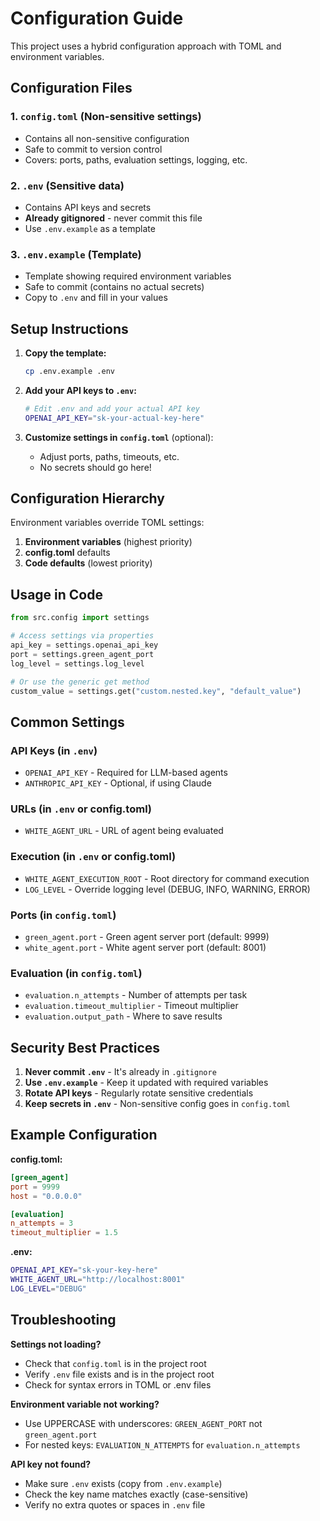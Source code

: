 # Configuration Guide

This project uses a hybrid configuration approach with TOML and environment variables.

## Configuration Files

### 1. `config.toml` (Non-sensitive settings)
- Contains all non-sensitive configuration
- Safe to commit to version control
- Covers: ports, paths, evaluation settings, logging, etc.

### 2. `.env` (Sensitive data)
- Contains API keys and secrets
- **Already gitignored** - never commit this file
- Use `.env.example` as a template

### 3. `.env.example` (Template)
- Template showing required environment variables
- Safe to commit (contains no actual secrets)
- Copy to `.env` and fill in your values

## Setup Instructions

1. **Copy the template:**
   ```bash
   cp .env.example .env
   ```

2. **Add your API keys to `.env`:**
   ```bash
   # Edit .env and add your actual API key
   OPENAI_API_KEY="sk-your-actual-key-here"
   ```

3. **Customize settings in `config.toml`** (optional):
   - Adjust ports, paths, timeouts, etc.
   - No secrets should go here!

## Configuration Hierarchy

Environment variables override TOML settings:

1. **Environment variables** (highest priority)
2. **config.toml** defaults
3. **Code defaults** (lowest priority)

## Usage in Code

```python
from src.config import settings

# Access settings via properties
api_key = settings.openai_api_key
port = settings.green_agent_port
log_level = settings.log_level

# Or use the generic get method
custom_value = settings.get("custom.nested.key", "default_value")
```

## Common Settings

### API Keys (in `.env`)
- `OPENAI_API_KEY` - Required for LLM-based agents
- `ANTHROPIC_API_KEY` - Optional, if using Claude

### URLs (in `.env` or config.toml)
- `WHITE_AGENT_URL` - URL of agent being evaluated

### Execution (in `.env` or config.toml)
- `WHITE_AGENT_EXECUTION_ROOT` - Root directory for command execution
- `LOG_LEVEL` - Override logging level (DEBUG, INFO, WARNING, ERROR)

### Ports (in `config.toml`)
- `green_agent.port` - Green agent server port (default: 9999)
- `white_agent.port` - White agent server port (default: 8001)

### Evaluation (in `config.toml`)
- `evaluation.n_attempts` - Number of attempts per task
- `evaluation.timeout_multiplier` - Timeout multiplier
- `evaluation.output_path` - Where to save results

## Security Best Practices

1. **Never commit `.env`** - It's already in `.gitignore`
2. **Use `.env.example`** - Keep it updated with required variables
3. **Rotate API keys** - Regularly rotate sensitive credentials
4. **Keep secrets in `.env`** - Non-sensitive config goes in `config.toml`

## Example Configuration

**config.toml:**
```toml
[green_agent]
port = 9999
host = "0.0.0.0"

[evaluation]
n_attempts = 3
timeout_multiplier = 1.5
```

**.env:**
```bash
OPENAI_API_KEY="sk-your-key-here"
WHITE_AGENT_URL="http://localhost:8001"
LOG_LEVEL="DEBUG"
```

## Troubleshooting

**Settings not loading?**
- Check that `config.toml` is in the project root
- Verify `.env` file exists and is in the project root
- Check for syntax errors in TOML or .env files

**Environment variable not working?**
- Use UPPERCASE with underscores: `GREEN_AGENT_PORT` not `green_agent.port`
- For nested keys: `EVALUATION_N_ATTEMPTS` for `evaluation.n_attempts`

**API key not found?**
- Make sure `.env` exists (copy from `.env.example`)
- Check the key name matches exactly (case-sensitive)
- Verify no extra quotes or spaces in `.env` file
